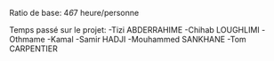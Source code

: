 Ratio de base: 4*6*7 heure/personne

Temps passé sur le projet:
-Tizi ABDERRAHIME
-Chihab LOUGHLIMI
-Othmame
-Kamal
-Samir HADJI
-Mouhammed SANKHANE
-Tom CARPENTIER
